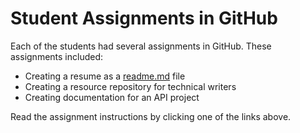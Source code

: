 # Student Assignments in GitHub
Each of the students had several assignments in GitHub. These assignments included:

* Creating a resume as a [readme.md](cv-readme.md) file
* Creating a resource repository for technical writers
* Creating documentation for an API project

Read the assignment instructions by clicking one of the links above. 
